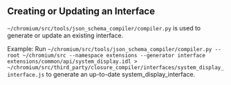 ## Creating or Updating an Interface

`~/chromium/src/tools/json_schema_compiler/compiler.py` is used to generate or update an existing interface.

Example: Run `~/chromium/src/tools/json_schema_compiler/compiler.py --root ~/chromium/src --namespace extensions --generator interface extensions/common/api/system_display.idl > ~/chromium/src/third_party/closure_compiler/interfaces/system_display_interface.js` to generate an up-to-date system_display_interface.